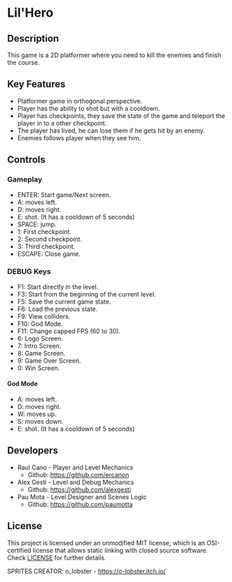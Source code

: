 # Lil'Hero

## Description

This game is a 2D platformer where you need to kill the enemies and finish the course.

## Key Features

 - Platformer game in orthogonal perspective. 
 - Player has the ability to shot but with a cooldown.
 - Player has checkpoints, they save the state of the game and teleport the player in to a other checkpoint.
 - The player has lived, he can lose them if he gets hit by an enemy.
 - Enemies follows player when they see him.
 
## Controls

### Gameplay

 - ENTER: Start game/Next screen.
 - A: moves left.
 - D: moves right.
 - E: shot. (It has a cooldown of 5 seconds)
 - SPACE: jump.
 - 1: First checkpoint.
 - 2: Second checkpoint.
 - 3: Third checkpoint.
 - ESCAPE: Close game.
 
### DEBUG Keys

 - F1: Start directly in the level.
 - F3: Start from the beginning of the current level.
 - F5: Save the current game state.
 - F6: Load the previous state.
 - F9: View colliders.
 - F10: God Mode.
 - F11: Change capped FPS (60 to 30).
 - 6: Logo Screen.
 - 7: Intro Screen.
 - 8: Game Screen.
 - 9: Game Over Screen.
 - 0: Win Screen.
 
 #### God Mode
 
 - A: moves left.
 - D: moves right.
 - W: moves up.
 - S: moves down.
 - E: shot. (It has a cooldown of 5 seconds)

## Developers

 - Raul Cano - Player and Level Mechanics
   - Github: https://github.com/ercanon
 - Alex Gesti - Level and Debug Mechanics
   - Github: https://github.com/alexgesti
 - Pau Mota - Level Designer and Scenes Logic
   - Github: https://github.com/paumotta

## License

This project is licensed under an unmodified MIT license, which is an OSI-certified license that allows static linking with closed source software. Check [LICENSE](LICENSE) for further details.

SPRITES CREATOR: o_lobster - https://o-lobster.itch.io/
